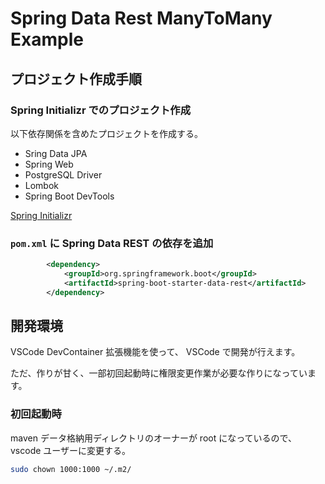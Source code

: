 # Spring Data Rest ManyToMany Example

## プロジェクト作成手順

### Spring Initializr でのプロジェクト作成

以下依存関係を含めたプロジェクトを作成する。

- Sring Data JPA
- Spring Web
- PostgreSQL Driver
- Lombok
- Spring Boot DevTools

[Spring Initializr](https://start.spring.io/#!type=maven-project&language=java&platformVersion=3.1.5&packaging=jar&jvmVersion=17&groupId=dev.mikoto2000.study.springboot.data.rest&artifactId=example&name=Example&description=Demo%20project%20for%20Spring%20Data%20REST&packageName=dev.mikoto2000.study.springboot.data.rest.example&dependencies=data-jpa,web,postgresql,lombok,devtools)


### `pom.xml` に Spring Data REST の依存を追加

```xml
		<dependency>
			<groupId>org.springframework.boot</groupId>
			<artifactId>spring-boot-starter-data-rest</artifactId>
		</dependency>
```

## 開発環境

VSCode DevContainer 拡張機能を使って、 VSCode で開発が行えます。

ただ、作りが甘く、一部初回起動時に権限変更作業が必要な作りになっています。

### 初回起動時

maven データ格納用ディレクトリのオーナーが root になっているので、 vscode ユーザーに変更する。

```sh
sudo chown 1000:1000 ~/.m2/
```

